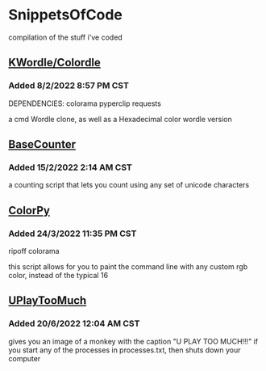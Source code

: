 # SnippetsOfCode
compilation of the stuff i've coded


## [KWordle/Colordle](/Wordle)
### Added 8/2/2022 8:57 PM CST

DEPENDENCIES:
colorama
pyperclip
requests

a cmd Wordle clone, as well as a Hexadecimal color wordle version

## [BaseCounter](/RandomScripts/BaseCounter.py)
### Added 15/2/2022 2:14 AM CST

a counting script that lets you count using any set of unicode characters

## [ColorPy](/RandomScripts/ColorPy.py)
### Added 24/3/2022 11:35 PM CST

ripoff colorama

this script allows for you to paint the command line with any custom rgb color, instead of the typical 16

## [UPlayTooMuch](/UPlayTooMuch)
### Added 20/6/2022 12:04 AM CST

gives you an image of a monkey with the caption "U PLAY TOO MUCH!!!" if you start any of the processes in processes.txt, then shuts down your computer

